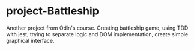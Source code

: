 # project-Battleship

Another project from Odin's course. Creating battleship game, using TDD with jest, trying to separate logic and DOM implementation, create simple graphical interface.
